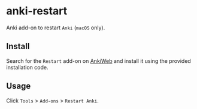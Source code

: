 # anki-restart

Anki add-on to restart `Anki` (`macOS` only).


## Install

Search for the `Restart` add-on on [AnkiWeb](https://ankiweb.net/shared/addons)
and install it using the provided installation code.

## Usage

Click `Tools` > `Add-ons` > `Restart Anki`.